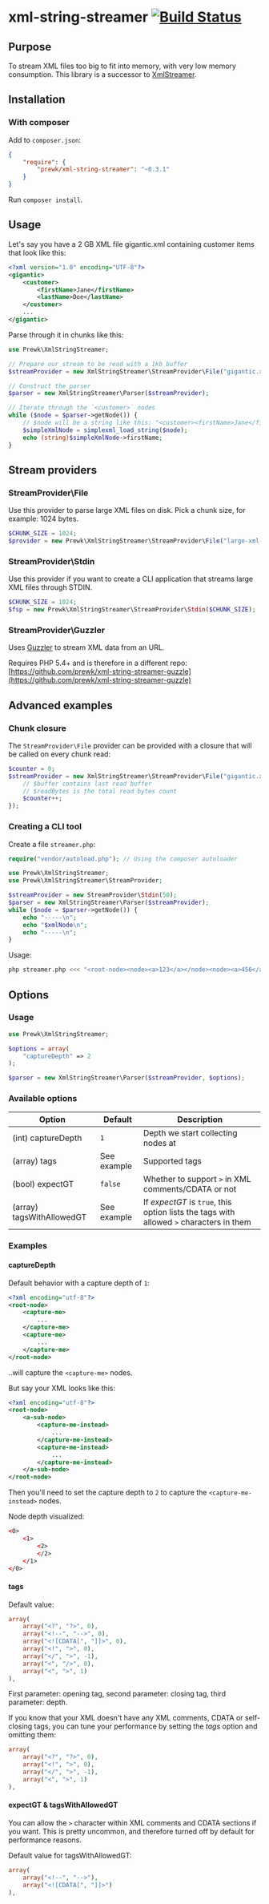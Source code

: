 xml-string-streamer [![Build Status](https://travis-ci.org/prewk/xml-string-streamer.svg?branch=master)](https://travis-ci.org/prewk/xml-string-streamer)
===================

Purpose
-------
To stream XML files too big to fit into memory, with very low memory consumption. This library is a successor to [XmlStreamer](https://github.com/prewk/XmlStreamer).

Installation
------------

### With composer

Add to `composer.json`:

````json
{
	"require": {
		"prewk/xml-string-streamer": "~0.3.1"
	}
}

````

Run `composer install`.

Usage
-----

Let's say you have a 2 GB XML file gigantic.xml containing customer items that look like this:

````xml
<?xml version="1.0" encoding="UTF-8"?>
<gigantic>
    <customer>
        <firstName>Jane</firstName>
        <lastName>Doe</lastName>
    </customer>
    ...
</gigantic>
````

Parse through it in chunks like this:

````php
use Prewk\XmlStringStreamer;

// Prepare our stream to be read with a 1kb buffer
$streamProvider = new XmlStringStreamer\StreamProvider\File("gigantic.xml", 1024);

// Construct the parser
$parser = new XmlStringStreamer\Parser($streamProvider);

// Iterate through the `<customer>` nodes
while ($node = $parser->getNode()) {
	// $node will be a string like this: "<customer><firstName>Jane</firstName><lastName>Doe</lastName></customer>"
	$simpleXmlNode = simplexml_load_string($node);
	echo (string)$simpleXmlNode->firstName;
}
````

Stream providers
---------

### StreamProvider\File

Use this provider to parse large XML files on disk. Pick a chunk size, for example: 1024 bytes.

````php
$CHUNK_SIZE = 1024;
$provider = new Prewk\XmlStringStreamer\StreamProvider\File("large-xml-file.xml", $CHUNK_SIZE);
````

### StreamProvider\Stdin

Use this provider if you want to create a CLI application that streams large XML files through STDIN.

````php
$CHUNK_SIZE = 1024;
$fsp = new Prewk\XmlStringStreamer\StreamProvider\Stdin($CHUNK_SIZE);
````

### StreamProvider\Guzzler

Uses [Guzzler](https://github.com/guzzle/guzzle) to stream XML data from an URL.

Requires PHP 5.4+ and is therefore in a different repo: [https://github.com/prewk/xml-string-streamer-guzzle](https://github.com/prewk/xml-string-streamer-guzzle)

Advanced examples
-----------------

### Chunk closure

The `StreamProvider\File` provider can be provided with a closure that will be called on every chunk read:

````php
$counter = 0;
$streamProvider = new XmlStringStreamer\StreamProvider\File("gigantic.xml", 1024, function($buffer, $readBytes) use (&$counter) {
	// $buffer contains last read buffer
	// $readBytes is the total read bytes count
	$counter++;
});
````

### Creating a CLI tool

Create a file `streamer.php`:

````php
require("vendor/autoload.php"); // Using the composer autoloader

use Prewk\XmlStringStreamer;
use Prewk\XmlStringStreamer\StreamProvider;

$streamProvider = new StreamProvider\Stdin(50);
$parser = new XmlStringStreamer\Parser($streamProvider);
while ($node = $parser->getNode()) {
    echo "-----\n";
    echo "$xmlNode\n";
    echo "-----\n";
}
````

Usage:

````sh
php streamer.php <<< "<root-node><node><a>123</a></node><node><a>456</a></node><node><a>789</a></node></root-node>"
````


Options
-------

### Usage

````php
use Prewk\XmlStringStreamer;

$options = array(
	"captureDepth" => 2
);

$parser = new XmlStringStreamer\Parser($streamProvider, $options);
````

### Available options

| Option | Default | Description |
| ------ | ------- | ----------- |
| (int) captureDepth | `1` | Depth we start collecting nodes at |
| (array) tags | See example | Supported tags |
| (bool) expectGT | `false` | Whether to support `>` in XML comments/CDATA or not |
| (array) tagsWithAllowedGT | See example | If _expectGT_ is `true`, this option lists the tags with allowed `>` characters in them |

### Examples

#### captureDepth

Default behavior with a capture depth of `1`:

````xml
<?xml encoding="utf-8"?>
<root-node>
	<capture-me>
		...
	</capture-me>
	<capture-me>
		...
	</capture-me>
</root-node>
````

..will capture the `<capture-me>` nodes.

But say your XML looks like this:

````xml
<?xml encoding="utf-8"?>
<root-node>
	<a-sub-node>
		<capture-me-instead>
			...
		</capture-me-instead>
		<capture-me-instead>
			...
		</capture-me-instead>
	</a-sub-node>
</root-node>
````
Then you'll need to set the capture depth to `2` to capture the `<capture-me-instead>` nodes.

Node depth visualized:

````xml
<0>
	<1>
		<2>
		</2>
	</1>
</0>
````

#### tags

Default value:

````php
array(
	array("<?", "?>", 0),
	array("<!--", "-->", 0),
	array("<![CDATA[", "]]>", 0),
	array("<!", ">", 0),
	array("</", ">", -1),
	array("<", "/>", 0),
	array("<", ">", 1)
),
````

First parameter: opening tag, second parameter: closing tag, third parameter: depth.

If you know that your XML doesn't have any XML comments, CDATA or self-closing tags, you can tune your performance by setting the _tags_ option and omitting them:

````php
array(
	array("<?", "?>", 0),
	array("<!", ">", 0),
	array("</", ">", -1),
	array("<", ">", 1)
),
````

#### expectGT & tagsWithAllowedGT

You can allow the `>` character within XML comments and CDATA sections if you want. This is pretty uncommon, and therefore turned off by default for performance reasons.

Default value for tagsWithAllowedGT:

````php
array(
	array("<!--", "-->"),
	array("<![CDATA[", "]]>")
),
````
